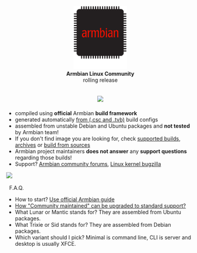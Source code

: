 <p align="center">
  <a href="#">
  <img src="https://raw.githubusercontent.com/armbian/build/master/.github/armbian-logo.png" alt="Armbian logo" width="144">
  </a><br>
  <strong>Armbian Linux Community</strong><br>rolling release<br>
<h2 align=center><a href=https://github.com/armbian/community/releases/latest><img src="https://img.shields.io/badge/Download%20latest%20images%3F-white?style=for-the-badge&color=green"></a>  </h2>
</p>
  
-  compiled using <b>official</b> Armbian <b>build framework</b>
-  generated automatically <a href=https://github.com/armbian/build/tree/main/config/boards>from (.csc and .tvb)</a> build configs
-  assembled from unstable Debian and Ubuntu packages and <b>not tested</b> by Armbian team!
-  If you don't find image you are looking for, check <a href=https://www.armbian.com/download/ target=_blanks>supported builds</a>, <a href=https://archive.armbian.com target=_blank>archives</a> or <a href=https://github.com/armbian/build>build from sources</a>
-  Armbian project maintainers <b>does not answer</b> any <b>support questions</b> regarding those builds!
-  Support? <a href=https://forum.armbian.com/forum/97-unmaintained-csceoltvb-other> Armbian community forums</a>, <a href=https://bugzilla.kernel.org/>Linux kernel bugzilla</a>
  
<a href=#><img src="https://github.com/armbian/community/blob/main/.github/rolling-armbian-banner.png" width=815></a>
<p>
&nbsp;
  F.A.Q.
<ul>
  <li>How to start? <a href=https://docs.armbian.com/User-Guide_Getting-Started/>Use official Armbian guide</a></li>
  <li><a href=https://docs.armbian.com/User-Guide_Board-Support-Rules/>How "Community maintained" can be upgraded to standard support?</a></li>
  <li>What Lunar or Mantic stands for? They are assembled from Ubuntu packages.</li>
  <li>What Trixie or Sid stands for? They are assembled from Debian packages.</li>
  <li>Which variant should I pick? Minimal is command line, CLI is server and desktop is usually XFCE.</li>
</ul>
</p>
&nbsp;


&nbsp;
